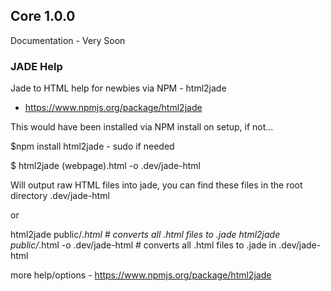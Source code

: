 ## Core 1.0.0

Documentation - Very Soon



### JADE Help

Jade to HTML help for newbies via NPM - html2jade
- https://www.npmjs.org/package/html2jade

This would have been installed via NPM install on setup,
if not...

$npm install html2jade - sudo if needed

$ html2jade (webpage).html -o .dev/jade-html

Will output raw HTML files into jade, you can find these files
in the root directory .dev/jade-html

or 

html2jade public/*.html  # converts all .html files to .jade
html2jade public/*.html -o .dev/jade-html # converts all .html files to .jade in .dev/jade-html

more help/options - https://www.npmjs.org/package/html2jade

